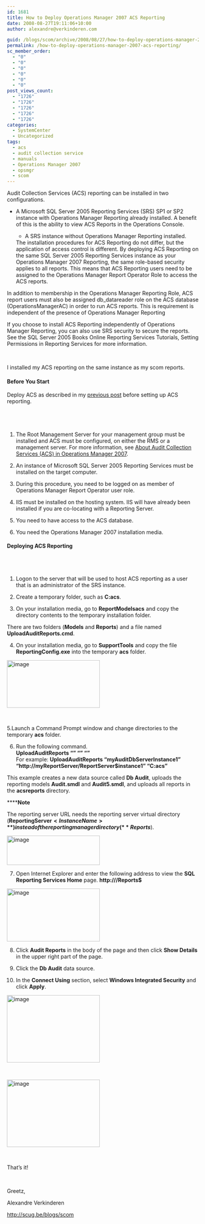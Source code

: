 ```yaml
---
id: 1681
title: How to Deploy Operations Manager 2007 ACS Reporting
date: 2008-08-27T19:11:06+10:00
author: alexandre@verkinderen.com

guid: /blogs/scom/archive/2008/08/27/how-to-deploy-operations-manager-2007-acs-reporting.aspx
permalink: /how-to-deploy-operations-manager-2007-acs-reporting/
sc_member_order:
  - "0"
  - "0"
  - "0"
  - "0"
  - "0"
  - "0"
post_views_count:
  - "1726"
  - "1726"
  - "1726"
  - "1726"
  - "1726"
categories:
  - SystemCenter
  - Uncategorized
tags:
  - acs
  - audit collection service
  - manuals
  - Operations Manager 2007
  - opsmgr
  - scom
---
```

Audit Collection Services (ACS) reporting can be installed in two configurations.

  * A Microsoft SQL Server 2005 Reporting Services (SRS) SP1 or SP2 instance with Operations Manager Reporting already installed. A benefit of this is the ability to view ACS Reports in the Operations Console. 
      * A SRS instance without Operations Manager Reporting installed.</ul> 
    The installation procedures for ACS Reporting do not differ, but the application of access control is different. By deploying ACS Reporting on the same SQL Server 2005 Reporting Services instance as your Operations Manager 2007 Reporting, the same role-based security applies to all reports. This means that ACS Reporting users need to be assigned to the Operations Manager Report Operator Role to access the ACS reports.
    
    In addition to membership in the Operations Manager Reporting Role, ACS report users must also be assigned db_datareader role on the ACS database (OperationsManagerAC) in order to run ACS reports. This is requirement is independent of the presence of Operations Manager Reporting
    
    If you choose to install ACS Reporting independently of Operations Manager Reporting, you can also use SRS security to secure the reports. See the SQL Server 2005 Books Online Reporting Services Tutorials, Setting Permissions in Reporting Services for more information.
    
    &nbsp;
    
    I installed my ACS reporting on the same instance as my scom reports.
    
    #### <a name="_Toc207433314">Before You Start</a>
    
    Deploy ACS as described in my <a href="http://scug.be/blogs/scom/archive/2008/08/27/installing-audit-collection-services-acs.aspx" target="_blank">previous post</a> before setting up ACS reporting.
    
    ###### <a name="_Toc207433315"></a>&nbsp;
    
    1. The Root Management Server for your management group must be installed and ACS must be configured, on either the RMS or a management server. For more information, see [About Audit Collection Services (ACS) in Operations Manager 2007](http://technet.microsoft.com/en-us/library/bb381373.aspx).
    
    2. An instance of Microsoft SQL Server 2005 Reporting Services must be installed on the target computer.
    
    3. During this procedure, you need to be logged on as member of Operations Manager Report Operator user role.
    
    4. IIS must be installed on the hosting system. IIS will have already been installed if you are co-locating with a Reporting Server.
    
    5. You need to have access to the ACS database.
    
    6. You need the Operations Manager 2007 installation media.
    
    #### <a name="_Toc207433316">Deploying ACS Reporting</a>
    
    ###### &nbsp;
    
    1. Logon to the server that will be used to host ACS reporting as a user that is an administrator of the SRS instance.
    
    2. Create a temporary folder, such as **C:acs**.
    
    3. On your installation media, go to **ReportModelsacs** and copy the directory contents to the temporary installation folder.
    
    There are two folders (**Models** and **Reports**) and a file named **UploadAuditReports.cmd**.
    
    4. On your installation media, go to **SupportTools** and copy the file **ReportingConfig.exe** into the temporary **acs** folder.
    
    [<img style="border-top-width: 0px;border-left-width: 0px;border-bottom-width: 0px;border-right-width: 0px" height="125" alt="image" src="http://scug.be/blogs/scom/WindowsLiveWriter/HowtoDeployOperationsManager2007ACSRepor_D484/image_thumb.png" width="244" border="0" />](http://scug.be/blogs/scom/WindowsLiveWriter/HowtoDeployOperationsManager2007ACSRepor_D484/image_2.png)
    
    &nbsp;
    
    5.Launch a Command Prompt window and change directories to the temporary **acs** folder.
    
    6. Run the following command.  
    **UploadAuditReports “<AuditDBServerInstance>” “<Reporting Server URL>” “<path of the copied acs folder>”**  
    For example: **UploadAuditReports “myAuditDbServerInstance1” “http://myReportServer/ReportServer$instance1” “C:acs”**
    
    This example creates a new data source called **Db Audit**, uploads the reporting models **Audit.smdl** and **Audit5.smdl**, and uploads all reports in the **acsreports** directory.
    
    ******Note** 
    
    The reporting server URL needs the reporting server virtual directory (**ReportingServer$<InstanceName>**) instead of the reporting manager directory (**Reports$<InstanceName>**).
    
    [<img style="border-top-width: 0px;border-left-width: 0px;border-bottom-width: 0px;border-right-width: 0px" height="77" alt="image" src="http://scug.be/blogs/scom/WindowsLiveWriter/HowtoDeployOperationsManager2007ACSRepor_D484/image_thumb_6.png" width="244" border="0" />](http://scug.be/blogs/scom/WindowsLiveWriter/HowtoDeployOperationsManager2007ACSRepor_D484/image_14.png)
    
    7. Open Internet Explorer and enter the following address to view the **SQL Reporting Services Home** page. **http://<yourReportingServerName>/Reports$<InstanceName>**
    
    [<img style="border-top-width: 0px;border-left-width: 0px;border-bottom-width: 0px;border-right-width: 0px" height="139" alt="image" src="http://scug.be/blogs/scom/WindowsLiveWriter/HowtoDeployOperationsManager2007ACSRepor_D484/image_thumb_2.png" width="244" border="0" />](http://scug.be/blogs/scom/WindowsLiveWriter/HowtoDeployOperationsManager2007ACSRepor_D484/image_6.png)
    
    8. Click **Audit Reports** in the body of the page and then click **Show Details** in the upper right part of the page.
    
    9. Click the **Db Audit** data source.
    
    10. In the **Connect Using** section, select **Windows Integrated Security** and click **Apply**.
    
    [<img style="border-top-width: 0px;border-left-width: 0px;border-bottom-width: 0px;border-right-width: 0px" height="177" alt="image" src="http://scug.be/blogs/scom/WindowsLiveWriter/HowtoDeployOperationsManager2007ACSRepor_D484/image_thumb_5.png" width="244" border="0" />](http://scug.be/blogs/scom/WindowsLiveWriter/HowtoDeployOperationsManager2007ACSRepor_D484/image_12.png)
    
    &nbsp;
    
    [<img style="border-right: 0px;border-top: 0px;border-left: 0px;border-bottom: 0px" height="177" alt="image" src="http://scug.be/blogs/scom/WindowsLiveWriter/HowtoDeployOperationsManager2007ACSRepor_D484/image_thumb_1.png" width="244" border="0" />](http://scug.be/blogs/scom/WindowsLiveWriter/HowtoDeployOperationsManager2007ACSRepor_D484/image_7.png) 
    
    &nbsp;
    
    That&#8217;s it! 
    
    &nbsp;
    
    Greetz,
    
    Alexandre Verkinderen
    
    <http://scug.be/blogs/scom>
